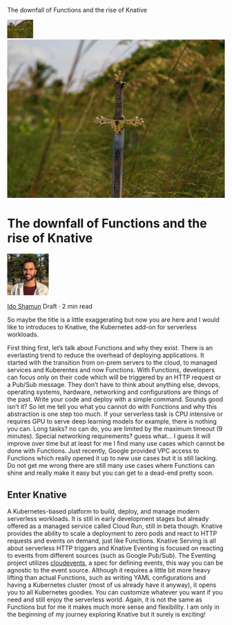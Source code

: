The downfall of Functions and the rise of Knative

![1*kTloY4S5BXgQSiqy_BIXBA.jpeg](../_resources/c63230b87c7c10be947586b44c3b7a8d.jpg)
![1*kTloY4S5BXgQSiqy_BIXBA.jpeg](../_resources/ed5ffc5ace77067b5a0b88c9c08e4913.jpg)

# The downfall of Functions and the rise of Knative

[![1*uNKbKGEYfez8mALOK3N7BA.jpeg](../_resources/86a9a5d13bdc76357ffd7c478aa8ffea.jpg)](https://medium.com/@idoshamun)

[Ido Shamun](https://medium.com/@idoshamun)
Draft · 2 min read

So maybe the title is a little exaggerating but now you are here and I would like to introduces to Knative, the Kubernetes add-on for serverless workloads.

First thing first, let’s talk about Functions and why they exist. There is an everlasting trend to reduce the overhead of deploying applications. It started with the transition from on-prem servers to the cloud, to managed services and Kuberentes and now Functions. With Functions, developers can focus only on their code which will be triggered by an HTTP request or a Pub/Sub message. They don’t have to think about anything else, devops, operating systems, hardware, networking and configurations are things of the past. Write your code and deploy with a simple command. Sounds good isn’t it? So let me tell you what you cannot do with Functions and why this abstraction is one step too much. If your serverless task is CPU intensive or requires GPU to serve deep learning models for example, there is nothing you can. Long tasks? no can do, you are limited by the maximum timeout (9 minutes). Special networking requirements? guess what… I guess it will improve over time but at least for me I find many use cases which cannot be done with Functions. Just recently, Google provided VPC access to Functions which really opened it up to new use cases but it is still lacking. Do not get me wrong there are still many use cases where Functions can shine and really make it easy but you can get to a dead-end pretty soon.

## Enter Knative

A Kubernetes-based platform to build, deploy, and manage modern serverless workloads. It is still in early development stages but already offered as a managed service called Cloud Run, still in beta though. Knative provides the ability to scale a deployment to zero pods and react to HTTP requests and events on demand, just like Functions. Knative Serving is all about serverless HTTP triggers and Knative Eventing is focused on reacting to events from different sources (such as Google Pub/Sub). The Eventing project utilizes [cloudevents](https://cloudevents.io/), a spec for defining events, this way you can be agnostic to the event source. Although it requires a little bit more heavy lifting than actual Functions, such as writing YAML configurations and having a Kubernetes cluster (most of us already have it anyway), it opens you to all Kubernetes goodies. You can customize whatever you want if you need and still enjoy the serverless world. Again, it is not the same as Functions but for me it makes much more sense and flexibility. I am only in the beginning of my journey exploring Knative but it surely is exciting!